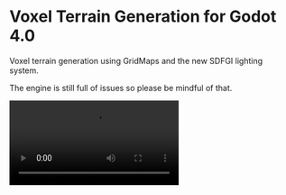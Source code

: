 # Voxel Terrain Generation for Godot 4.0
Voxel terrain generation using GridMaps and the new SDFGI lighting system.

The engine is still full of issues so please be mindful of that.

<video src="/previews/demo.mp4" />

<img src="/previews/voxel_demo.png" style="width:100%;height:500px">
